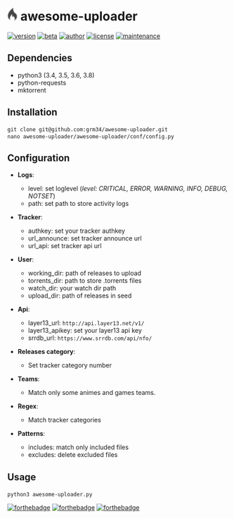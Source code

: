 # ![icon](https://github.com/grm34/awesome-uploader/blob/master/doc/awesome-uploader.png) awesome-uploader

[![version](https://img.shields.io/badge/version-1.0.1-green.svg)](https://github.com/grm34/awesome-uploader/releases) [![beta](https://img.shields.io/badge/status-beta-lightgrey.svg)](https://github.com/grm34/awesome-uploader/releases) [![author](https://img.shields.io/badge/author-grm34-red.svg)](https://github.com/grm34) [![license](https://img.shields.io/badge/license-Apache%202.0-blue.svg)](https://github.com/grm34/awesome-uploader/blob/master/LICENSE) [![maintenance](https://img.shields.io/maintenance/yes/2018.svg)](https://github.com/grm34/awesome-uploader/pulse)

## Dependencies

* python3 (3.4, 3.5, 3.6, 3.8)
* python-requests
* mktorrent

## Installation

```shell
git clone git@github.com:grm34/awesome-uploader.git
nano awesome-uploader/awesome-uploader/conf/config.py
```

## Configuration

* **Logs**:
  * level: set loglevel (*level: CRITICAL, ERROR, WARNING, INFO, DEBUG, NOTSET*)
  * path: set path to store activity logs

* **Tracker**:
  * authkey: set your tracker authkey
  * url_announce: set tracker announce url
  * url_api: set tracker api url

* **User**:
  * working_dir: path of releases to upload
  * torrents_dir: path to store .torrents files
  * watch_dir: your watch dir path
  * upload_dir: path of releases in seed

* **Api**:
  * layer13_url: `http://api.layer13.net/v1/`
  * layer13_apikey: set your layer13 api key
  * srrdb_url: `https://www.srrdb.com/api/nfo/`

* **Releases category**:
  * Set tracker category number

* **Teams**:
  * Match only some animes and games teams.

* **Regex**:
  * Match tracker categories

* **Patterns**:
  * includes: match only included files
  * excludes: delete excluded files

## Usage

`python3 awesome-uploader.py`

[![forthebadge](https://forthebadge.com/images/badges/built-with-love.svg)](https://forthebadge.com)
[![forthebadge](https://forthebadge.com/images/badges/for-you.svg)](https://forthebadge.com)
[![forthebadge](https://forthebadge.com/images/badges/its-not-a-lie-if-you-believe-it.svg)](https://forthebadge.com)
